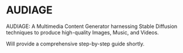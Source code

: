# AUDIAGE
AUDIAGE: A Multimedia Content Generator harnessing Stable Diffusion techniques to produce high-quality Images, Music, and Videos.

Will provide a comprehensive step-by-step guide shortly. 

